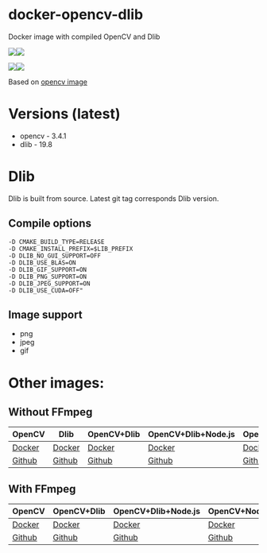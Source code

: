 # docker-opencv-dlib

Docker image with compiled OpenCV and Dlib

[![](https://images.microbadger.com/badges/version/m03geek/opencv-dlib:alpine.svg)](https://microbadger.com/images/m03geek/opencv-dlib:alpine "version")[![](https://images.microbadger.com/badges/image/m03geek/opencv-dlib:alpine.svg)](https://microbadger.com/images/m03geek/opencv-dlib:alpine "layers")

[![](https://images.microbadger.com/badges/version/m03geek/opencv-dlib:stretch.svg)](https://microbadger.com/images/m03geek/opencv-dlib:stretch "version")[![](https://images.microbadger.com/badges/image/m03geek/opencv-dlib:stretch.svg)](https://microbadger.com/images/m03geek/opencv-dlib:stretch "layers")

Based on [opencv image](https://hub.docker.com/r/m03geek/opencv/)

# Versions (latest)

* opencv - 3.4.1
* dlib - 19.8

# Dlib

Dlib is built from source. Latest git tag corresponds Dlib version.

## Compile options

```
-D CMAKE_BUILD_TYPE=RELEASE
-D CMAKE_INSTALL_PREFIX=$LIB_PREFIX
-D DLIB_NO_GUI_SUPPORT=OFF
-D DLIB_USE_BLAS=ON
-D DLIB_GIF_SUPPORT=ON
-D DLIB_PNG_SUPPORT=ON
-D DLIB_JPEG_SUPPORT=ON
-D DLIB_USE_CUDA=OFF"
```

## Image support

* png
* jpeg
* gif

# Other images:

## Without FFmpeg

| OpenCV | Dlib | OpenCV+Dlib | OpenCV+Dlib+Node.js | OpenCV+Node.js | Dlib+Node.js |
|-|-|-|-|-|-|
| [Docker](https://hub.docker.com/r/m03geek/opencv/) | [Docker](https://hub.docker.com/r/m03geek/dlib/) | [Docker](https://hub.docker.com/r/m03geek/opencv-dlib/) | [Docker](https://hub.docker.com/r/m03geek/opencv-dlib-node/) | [Docker](https://hub.docker.com/r/m03geek/opencv-node/) | [Docker](https://hub.docker.com/r/m03geek/dlib-node/) |
| [Github](https://github.com/SkeLLLa/docker-opencv) | [Github](https://github.com/SkeLLLa/docker-dlib) | [Github](https://github.com/SkeLLLa/docker-opencv-dlib) | [Github](https://github.com/SkeLLLa/docker-opencv-dlib-node) | [Github](https://github.com/SkeLLLa/docker-opencv-node) | [Github](https://github.com/SkeLLLa/docker-dlib-node) |

## With FFmpeg

| OpenCV | OpenCV+Dlib | OpenCV+Dlib+Node.js | OpenCV+Node.js |
|-|-|-|-|
| [Docker](https://hub.docker.com/r/m03geek/ffmpeg-opencv/) | [Docker](https://hub.docker.com/r/m03geek/ffmpeg-opencv-dlib/) | [Docker](https://hub.docker.com/r/m03geek/ffmpeg-opencv-dlib-node/) | [Docker](https://hub.docker.com/r/m03geek/ffmpeg-opencv-dlib-node/) |
| [Github](https://github.com/SkeLLLa/docker-ffmpeg-opencv) | [Github](https://github.com/SkeLLLa/docker-ffmpeg-opencv) | [Github](https://github.com/SkeLLLa/docker-ffmpeg-opencv-dlib-node) | [Github](https://github.com/SkeLLLa/docker-ffmpeg-opencv-node) |
